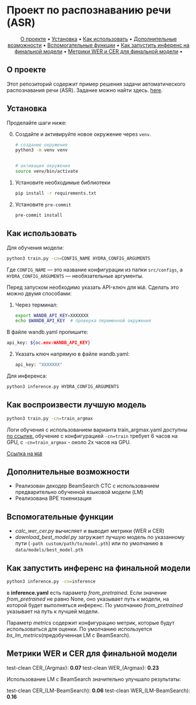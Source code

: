 # Проект по распознаванию речи (ASR)

<p align="center">
  <a href="#о-проекте">О проекте</a> •
  <a href="#установка"">Установка</a> •
  <a href="#как-использовать">Как использовать</a> •
  <a href="#дополнительные-возможности">Дополнительные возможности</a> •
  <a href="#вспомогательные-функции">Вспомогательные функции</a> •
  <a href="#как-запустить-инференс-на-финальной-модели">Как запустить инференс на финальной модели</a> •
  <a href="#метрики-wer-и-cer-для-финальной-модели">Метрики WER и CER для финальной модели</a> •
</p>


## О проекте

Этот репозиторий содержит пример решения задачи автоматического распознавания речи (ASR). 
Задание можно найти здесь. [here](https://github.com/NickKar30/SpeechAI/tree/main/hw2). 

## Установка

Проделайте шаги ниже:

0. Создайте и активируйте новое окружение через `venv`.

   ```bash
   # создание окружения
   python3 -m venv venv


   # активация окружения
   source venv/bin/activate
   ```

1. Установите необходимые библиотеки

   ```bash
   pip install -r requirements.txt
   ```

2. Установите `pre-commit`

   ```bash
   pre-commit install
   ```

## Как использовать

Для обучения модели:

```bash
python3 train.py -cn=CONFIG_NAME HYDRA_CONFIG_ARGUMENTS
```

Где `CONFIG_NAME` — это название конфигурации из папки `src/configs`, а `HYDRA_CONFIG_ARGUMENTS` — необязательные аргументы.

Перед запуском необходимо указать API-ключ для `W&B`. Сделать это можно двумя способами:

1. Через терминал:

   ```bash
   export WANDB_API_KEY=ХХХХХХХ
   echo $WANDB_API_KEY  # проверка переменной окружения
   ```
В файле wandb.yaml пропишите:

   ```bash
   api_key: ${oc.env:WANDB_API_KEY}

   ```
2. Указать ключ напрямую в файле wandb.yaml:

   ```bash
   api_key: "ХХХХХХХ"
   ```

Для инференса:

```bash
python3 inference.py HYDRA_CONFIG_ARGUMENTS
```

## Как воспроизвести лучшую модель

```bash
python3 train.py -cn=train_argmax
```

Логи обучения с использованием варианта train_argmax.yaml доступны [по ссылке.](https://wandb.ai/dariamishina2812/ASR_HW/runs/m3fo4txc/logs)
обучение с конфигурацией `-cn=train` требует 6 часов на GPU, c `-cn=train_argmax` - около 2х часов на GPU.

[Ссылка на `W&B`](https://wandb.ai/dariamishina2812/ASR_HW?nw=nwuserdariamishina2812)


## Дополнительные возможности

- Реализован декодер BeamSearch CTC с использованием предварительно обученной языковой модели (LM)
- Реализована BPE токенизация

## Вспомогательные функции

- *calc_wer_cer.py* вычисляет и выводит метрики (WER и CER) 
- *download_best_model.py* загружает лучшую модель по указанному пути (`-path custom/path/to/model.pth`) или по умолчанию в `data/models/best_model.pth`


## Как запустить инференс на финальной модели

```bash
python3 inference.py -cn=inference
```

в **inference.yaml** есть параметр *from_pretrained*. Если значение *from_pretrained* не равно None, оно указывает путь к модели, на которой будет выполняться инференс. По умолчанию *from_pretrained* указывает на путь к лучшей модели.

Параметр *metrics* содержит конфигурацию метрик, которые будут использоваться для оценки. По умолчанию используется *bs_lm_metrics*(предобученная LM с BeamSearch).

## Метрики WER и CER для финальной модели

test-clean CER_(Argmax): **0.07**
test-clean WER_(Argmax): **0.23**

Использование LM с BeamSearch значительно улучшало результаты:

test-clean CER_(LM-BeamSearch): **0.06**
test-clean WER_(LM-BeamSearch): **0.16**
